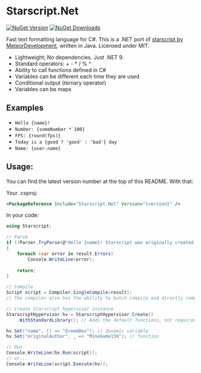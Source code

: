 # Starscript.Net

[![NuGet Version](https://img.shields.io/nuget/v/Starscript.Net)](https://www.nuget.org/packages/Starscript.Net/)
[![NuGet Downloads](https://img.shields.io/nuget/dt/Starscript.Net)](https://www.nuget.org/packages/Starscript.Net/)

Fast text formatting language for C#. This is a .NET port of [starscript by MeteorDevelopment](https://github.com/MeteorDevelopment/starscript/), written in Java.
Licensed under MIT.

- Lightweight; No dependencies. Just .NET 9.
- Standard operators: + - * / % ^
- Ability to call functions defined in C#
- Variables can be different each time they are used
- Conditional output (ternary operator)
- Variables can be maps

## Examples
- `Hello {name}!`
- `Number: {someNumber * 100}`
- `FPS: {round(fps)}`
- `Today is a {good ? 'good' : 'bad'} day`
- `Name: {user.name}`

## Usage:
You can find the latest version number at the top of this README. With that:

Your .csproj:
```xml
<PackageReference Include="Starscript.Net" Version="{version}" />
```


In your code:
```csharp
using Starscript;

// Parse
if (!Parser.TryParse(@"Hello {name}! Starscript was originally created by {originalAuthor()}", out Parser.Result result)) 
{
    foreach (var error in result.Errors)
        Console.WriteLine(error);
    
    return;
}

// Compile
Script script = Compiler.SingleCompile(result); 
// The compiler also has the ability to batch compile and directly compile from source (throwing a ParseException if any errors are present)

// Create Starscript hypervisor instance
StarscriptHypervisor hv = StarscriptHypervisor.Create()
    .WithStandardLibrary(); // Adds the default functions, not required

hv.Set("name", () => "GreemDev"); // dynamic variable
hv.Set("originalAuthor", _ => "MineGame159"); // function

// Run
Console.WriteLine(hv.Run(script));
// or...
Console.WriteLine(script.Execute(hv));
```
